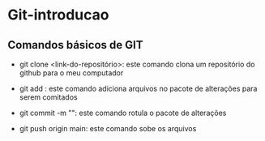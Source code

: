 # Git-introducao  

## Comandos básicos de GIT

- git clone <link-do-repositório>: este comando clona um repositório do github para o meu computador

- git add <nome-do-arquivo>: este comando adiciona arquivos no pacote de alterações para serem comitados


- git commit -m "<mensagem-do-meu-commit>": este comando rotula o pacote de alterações

- git push origin main: este comando sobe os arquivos